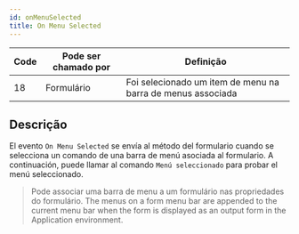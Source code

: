 ```yaml
---
id: onMenuSelected
title: On Menu Selected
---
```


| Code | Pode ser chamado por | Definição                                                   |
| ---- | -------------------- | ----------------------------------------------------------- |
| 18   | Formulário           | Foi selecionado um item de menu na barra de menus associada |

## Descrição

El evento `On Menu Selected` se envía al método del formulario cuando se selecciona un comando de una barra de menú asociada al formulario. A continuación, puede llamar al comando `Menú seleccionado` para probar el menú seleccionado.

> Pode associar uma barra de menu a um formulário nas propriedades do formulário. The menus on a form menu bar are appended to the current menu bar when the form is displayed as an output form in the Application environment.
